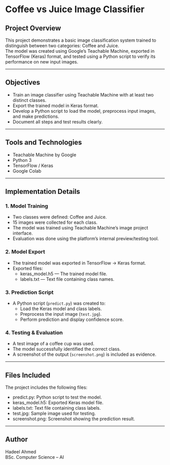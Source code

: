 # Coffee vs Juice Image Classifier

## Project Overview

This project demonstrates a basic image classification system trained to distinguish between two categories: Coffee and Juice.  
The model was created using Google’s Teachable Machine, exported in TensorFlow (Keras) format, and tested using a Python script to verify its performance on new input images.

---

## Objectives

- Train an image classifier using Teachable Machine with at least two distinct classes.
- Export the trained model in Keras format.
- Develop a Python script to load the model, preprocess input images, and make predictions.
- Document all steps and test results clearly.

---

## Tools and Technologies

- Teachable Machine by Google
- Python 3
- TensorFlow / Keras
- Google Colab

---

## Implementation Details

### 1. Model Training
- Two classes were defined: Coffee and Juice.
- 15 images were collected for each class.
- The model was trained using Teachable Machine’s image project interface.
- Evaluation was done using the platform’s internal preview/testing tool.

### 2. Model Export
- The trained model was exported in TensorFlow → Keras format.
- Exported files:
  - keras_model.h5 — The trained model file.
  - labels.txt — Text file containing class names.

### 3. Prediction Script
- A Python script (`predict.py`) was created to:
  - Load the Keras model and class labels.
  - Preprocess the input image (`test.jpg`).
  - Perform prediction and display confidence score.

### 4. Testing & Evaluation
- A test image of a coffee cup was used.
- The model successfully identified the correct class.
- A screenshot of the output (`screenshot.png`) is included as evidence.

---

## Files Included

The project includes the following files:

- predict.py: Python script to test the model.
- keras_model.h5: Exported Keras model file.
- labels.txt: Text file containing class labels.
- test.jpg: Sample image used for testing.
- screenshot.png: Screenshot showing the prediction result.

---

## Author

Hadeel Ahmed  
BSc. Computer Science – AI
